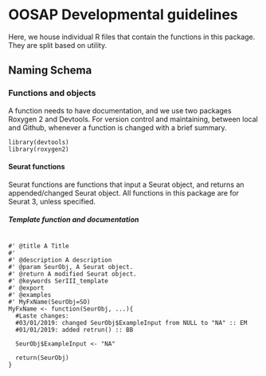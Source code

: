 # OOSAP Developmental guidelines

Here, we house individual R files that contain the functions in this package. They are split based on utility. 

## Naming Schema

### Functions and objects

A function needs to have documentation, and we use two packages Roxygen 2 and Devtools. For version control and maintaining, between local and Github, whenever a function is changed with a brief summary. 

```{r }
library(devtools)
library(roxygen2)
```

#### Seurat functions

Seurat functions are functions that input a Seurat object, and returns an appended/changed Seurat object. All functions in this package are for Seurat 3, unless specified. 

  
  
##### Template function and documentation

```{r }

#' @title A Title
#'
#' @description A description
#' @param SeurObj, A Seurat object.
#' @return A modified Seurat object.
#' @keywords SerIII_template
#' @export
#' @examples
#' MyFxName(SeurObj=SO)
MyFxName <- function(SeurObj, ...){
  #Laste changes: 
  #03/01/2019: changed SeurObj$ExampleInput from NULL to "NA" :: EM
  #01/01/2019: added retrun() :: BB
  
  SeurObj$ExampleInput <- "NA"
  
  return(SeurObj)
}

```

